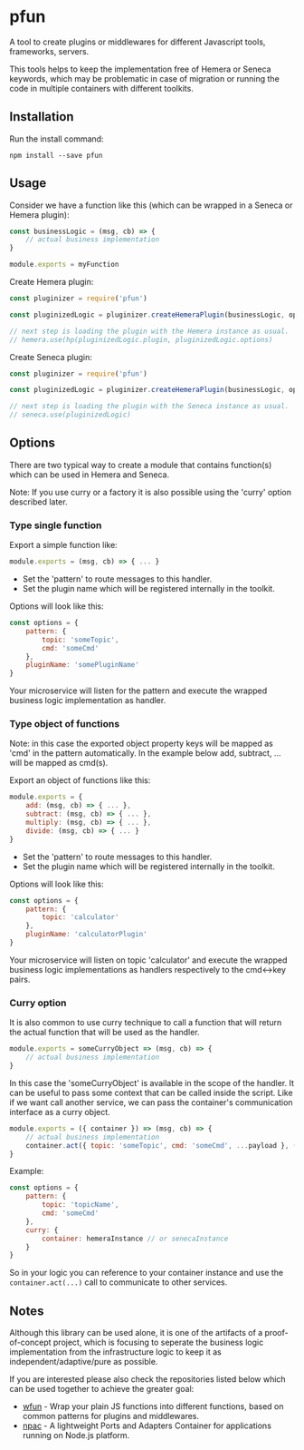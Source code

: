 # pfun

A tool to create plugins or middlewares for different Javascript tools, frameworks, servers.

This tools helps to keep the implementation free of Hemera or Seneca keywords, which may be problematic in case of migration or running the code in multiple containers with different toolkits.

## Installation

Run the install command:

    npm install --save pfun

## Usage

Consider we have a function like this (which can be wrapped in a Seneca or Hemera plugin):
```javascript
const businessLogic = (msg, cb) => {
    // actual business implementation
}

module.exports = myFunction
```

Create Hemera plugin:
```javascript
const pluginizer = require('pfun')

const pluginizedLogic = pluginizer.createHemeraPlugin(businessLogic, options)

// next step is loading the plugin with the Hemera instance as usual.
// hemera.use(hp(pluginizedLogic.plugin, pluginizedLogic.options)
```

Create Seneca plugin:
```javascript
const pluginizer = require('pfun')

const pluginizedLogic = pluginizer.createHemeraPlugin(businessLogic, options)

// next step is loading the plugin with the Seneca instance as usual.
// seneca.use(pluginizedLogic)
```

## Options

There are two typical way to create a module that contains function(s) which can be used in Hemera and Seneca.

Note: If you use curry or a factory it is also possible using the 'curry' option described later.

### Type single function
Export a simple function like:
```javascript
module.exports = (msg, cb) => { ... }
```

- Set the 'pattern' to route messages to this handler.
- Set the plugin name which will be registered internally in the toolkit.

Options will look like this:
```javascript
const options = {
    pattern: {
        topic: 'someTopic',
        cmd: 'someCmd'
    },
    pluginName: 'somePluginName'
}
```

Your microservice will listen for the pattern and execute the wrapped business logic implementation as handler.

### Type object of functions
Note: in this case the exported object property keys will be mapped as 'cmd' in the pattern automatically. In the example below add, subtract, ... will be mapped as cmd(s).

Export an object of functions like this:
```javascript
module.exports = {
    add: (msg, cb) => { ... },
    subtract: (msg, cb) => { ... },
    multiply: (msg, cb) => { ... },
    divide: (msg, cb) => { ... }
}
```

- Set the 'pattern' to route messages to this handler.
- Set the plugin name which will be registered internally in the toolkit.

Options will look like this:
```javascript
const options = {
    pattern: {
        topic: 'calculator'
    },
    pluginName: 'calculatorPlugin'
}
```

Your microservice will listen on topic 'calculator' and execute the wrapped business logic implementations as handlers respectively to the cmd<->key pairs.

### Curry option

It is also common to use curry technique to call a function that will return the actual function that will be used as the handler.

```javascript
module.exports = someCurryObject => (msg, cb) => {
    // actual business implementation
}
```

In this case the 'someCurryObject' is available in the scope of the handler. It can be useful to pass some context that can be called inside the script. Like if we want call another service, we can pass the container's communication interface as a curry object.

```javascript
module.exports = ({ container }) => (msg, cb) => {
    // actual business implementation
    container.act({ topic: 'someTopic', cmd: 'someCmd', ...payload }, (err, res) => cb)
}
```

Example:

```javascript
const options = {
    pattern: {
        topic: 'topicName',
        cmd: 'someCmd'
    },
    curry: {
        container: hemeraInstance // or senecaInstance
    }
}
```

So in your logic you can reference to your container instance and use the `container.act(...)` call to communicate to other services.

## Notes

Although this library can be used alone, it is one of the artifacts of a proof-of-concept project, which is focusing to seperate the business logic implementation from the infrastructure logic to keep it as independent/adaptive/pure as possible.

If you are interested please also check the repositories listed below which can be used together to achieve the greater goal:

- [wfun](https://github.com/bersilius/wfun) - Wrap your plain JS functions into different functions, based on common patterns for plugins and middlewares.
- [npac](https://github.com/tombenke/npac) - A lightweight Ports and Adapters Container for applications running on Node.js platform.
